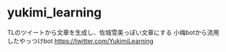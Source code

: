 # yukimi_learning
TLのツイートから文章を生成し、佐城雪美っぽい文章にする
小梅botから流用したやっつけbot
https://twitter.com/YukimiLearning
